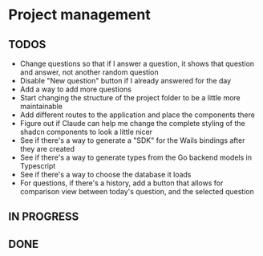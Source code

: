 # Project management

## TODOS

- Change questions so that if I answer a question, it shows that question and answer, not another random question
- Disable "New question" button if I already answered for the day
- Add a way to add more questions
- Start changing the structure of the project folder to be a little more maintainable
- Add different routes to the application and place the components there
- Figure out if Claude can help me change the complete styling of the shadcn components to look a little nicer
- See if there's a way to generate a "SDK" for the Wails bindings after they are created
- See if there's a way to generate types from the Go backend models in Typescript
- See if there's a way to choose the database it loads
- For questions, if there's a history, add a button that allows for comparison view between today's question, and the selected question

## IN PROGRESS

## DONE
